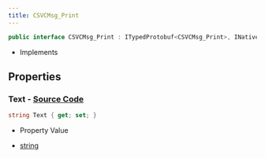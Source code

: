 ```yaml
---
title: CSVCMsg_Print
---
```


```csharp
public interface CSVCMsg_Print : ITypedProtobuf<CSVCMsg_Print>, INativeHandle, INetMessage<CSVCMsg_Print>, IDisposable
```

- Implements

## Properties

### **Text** - [Source Code](https://github.com/swiftly-solution/swiftlys2/blob/main/managed/src/SwiftlyS2.Generated/Protobufs/Interfaces/CSVCMsg_Print.cs#L18)

```csharp
string Text { get; set; }
```

- Property Value

- [string](https://learn.microsoft.com/dotnet/api/system.string)

